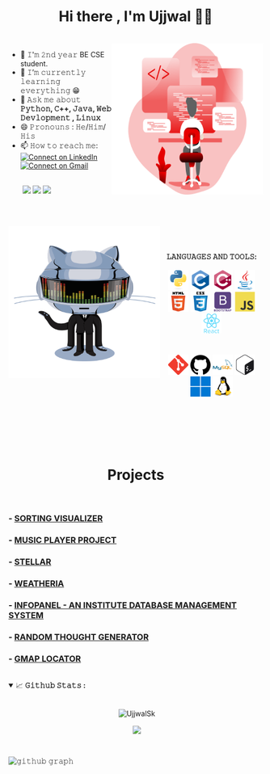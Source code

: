 <h1 align='center'>Hi there , I'm Ujjwal 👋🏻</h1><br>

<a target="_blank">
  <img align="right" height="300" width="300" src="./icons/code.svg">
</a>

- 🔭 𝙸'𝚖 𝟸𝚗𝚍 𝚢𝚎𝚊𝚛 BE CSE student.
- 🌱 𝙸’𝚖 𝚌𝚞𝚛𝚛𝚎𝚗𝚝𝚕𝚢 𝚕𝚎𝚊𝚛𝚗𝚒𝚗𝚐 𝚎𝚟𝚎𝚛𝚢𝚝𝚑𝚒𝚗𝚐 😁
- 💬 𝙰𝚜𝚔 𝚖𝚎 𝚊𝚋𝚘𝚞𝚝 **𝙿𝚢𝚝𝚑𝚘𝚗, 𝙲++, 𝙹𝚊𝚟𝚊, 𝚆𝚎𝚋 𝙳𝚎𝚟𝚕𝚘𝚙𝚖𝚎𝚗𝚝 , 𝙻𝚒𝚗𝚞𝚡**
- 😄 𝙿𝚛𝚘𝚗𝚘𝚞𝚗𝚜 : 𝙷𝚎/𝙷𝚒𝚖/𝙷𝚒𝚜
- 📫 𝙷𝚘𝚠 𝚝𝚘 𝚛𝚎𝚊𝚌𝚑 𝚖𝚎: <span>[![Connect on LinkedIn](https://img.shields.io/badge/--linkedin?label=LinkedIn&logo=LinkedIn&style=social)](https://www.linkedin.com/in/ujjwal-7a3ba31ba/)   [![Connect on Gmail](https://img.shields.io/badge/--Gmail?label=Gmail&logo=Gmail&style=social)](mailto:ujsk07@gmail.com)</span>

<br/>
&emsp;&emsp;<a href='https://www.codechef.com/users/ujju07'><img src='https://img.shields.io/badge/-CodeChef-5B4638?style=for-the-badge&logo=CodeChef&logoColor=white'/></a>
<a href='https://www.hackerrank.com/CoDeZ_0'><img src='https://img.shields.io/badge/-Hackerrank-2EC866?style=for-the-badge&logo=HackerRank&logoColor=white'/></a>
<a href='https://auth.geeksforgeeks.org/user/neofetch/practice/'><img src='https://img.shields.io/badge/-geeksforgeeks-080704?style=for-the-badge&logo=geeksforgeeks'/></a>

<br/><br/>

<div align='center'>

<a target="_blank"><img align="left" height="300" width="300" alt="𝙶𝙸𝙵" src="./github.gif"></a>
<br/>
<br/><br/>
<b>𝙻𝙰𝙽𝙶𝚄𝙰𝙶𝙴𝚂 𝙰𝙽𝙳 𝚃𝙾𝙾𝙻𝚂:</b>
<br/><br/>
<code><img src="./icons/python-original.svg" alt="python" width="40" height="40"/></code> 
<code><img src="./icons/c-original.svg" alt="C" width="40" height="40"/></code>
<code><img src="./icons/cplusplus-original.svg" alt="C++" width="40" height="40"/></code> 
<code><img src="./icons/java-original.svg" alt="Java" width="40" height="40"/></code> 
<code><img src="./icons/html5-original-wordmark.svg" alt="html5" height="40"/></code> 
<code><img src="./icons/css3-original-wordmark.svg" alt="css3" height="40"/></code> 
<code><img src="./icons/bootstrap-plain-wordmark.svg" alt="bootstrap" height="40"/></code> 
<code><img src="./icons/javascript-original.svg" alt="JavaScript" width="40" height="40"/></code> 
<code><img src="./icons/react-original-wordmark.svg" alt="React" width="40" height="40"/></code> 
  #
<code><img src="./icons/git-scm-icon.svg" alt="git" width="40" height="40"/></code> 
<code><img src="./icons/github.svg" alt="github" width="40" height="40"/></code> 
<code><img src="./icons/mysql-original-wordmark.svg" alt="mysql" width="40" height="40"/></code>
<code><img src="./icons/gnu_bash-icon.svg" alt="bash" width="40" height="40"/></code>
<code><img src="./icons/win11.svg" alt="Win11" width="40" height="40"/></code>
<code><img src="./icons/linux-original.svg" alt="Linux" width="40" height="40"/></code>

<br/><br/>


</div>
<br/><br/>
<h1 align='center'>Projects</h1><br>

### - [SORTING VISUALIZER](https://github.com/UjjwalSk/Sorting-Visualizer)
### - [MUSIC PLAYER PROJECT](https://github.com/UjjwalSk/Music-Player-qwerty)
### - [STELLAR](https://github.com/UjjwalSk/stellar)
### - [WEATHERIA](https://github.com/UjjwalSk/Weatheria)
### - [INFOPANEL - AN INSTITUTE DATABASE MANAGEMENT SYSTEM](https://github.com/UjjwalSk/infoPanel)
### - [RANDOM THOUGHT GENERATOR](https://github.com/UjjwalSk/Random-Thought-Generator)
### - [GMAP LOCATOR](https://github.com/UjjwalSk/gmap-locator)

<br/>

<details open="">
<summary>
  <g-emoji class="g-emoji" alias="chart_with_upwards_trend" fallback-src="https://github.githubassets.com/images/icons/emoji/unicode/1f4c8.png">📈</g-emoji>
  <strong>𝙶𝚒𝚝𝚑𝚞𝚋 𝚂𝚝𝚊𝚝𝚜 : </strong>
</summary>
<br>

<p align="center">&nbsp;<img align="center" src="https://github-readme-stats.vercel.app/api?theme=algolia&username=UjjwalSk&show_icons=true&locale=en" alt="UjjwalSk" /></p>
<p align="center">&nbsp;<img align="center" src="https://github-readme-stats.vercel.app/api/top-langs/?username=UjjwalSk&langs_count=15&layout=compact&hide_border=true&theme=algolia" /></p>
<br/>

![𝚐𝚒𝚝𝚑𝚞𝚋 𝚐𝚛𝚊𝚙𝚑](https://activity-graph.herokuapp.com/graph?username=UjjwalSk&theme=react-dark&hide_border=true&area=true)
</details>

